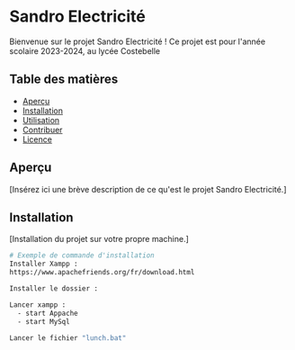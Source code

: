 # Sandro Electricité

Bienvenue sur le projet Sandro Electricité ! Ce projet est pour l'année scolaire 2023-2024, au lycée Costebelle 

## Table des matières

- [Aperçu](#aperçu)
- [Installation](#installation)
- [Utilisation](#utilisation)
- [Contribuer](#contribuer)
- [Licence](#licence)

## Aperçu

[Insérez ici une brève description de ce qu'est le projet Sandro Electricité.]

## Installation

[Installation du projet sur votre propre machine.]

```bash
# Exemple de commande d'installation
Installer Xampp :
https://www.apachefriends.org/fr/download.html

Installer le dossier :

Lancer xampp :
  - start Appache 
  - start MySql

Lancer le fichier "lunch.bat"
